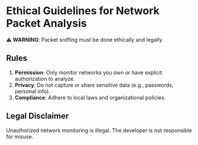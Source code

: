 # Ethical Guidelines for Network Packet Analysis  

⚠️ **WARNING**: Packet sniffing must be done ethically and legally.  

## Rules  
1. **Permission**: Only monitor networks you own or have explicit authorization to analyze.  
2. **Privacy**: Do not capture or share sensitive data (e.g., passwords, personal info).  
3. **Compliance**: Adhere to local laws and organizational policies.  

## Legal Disclaimer  
Unauthorized network monitoring is illegal. The developer is not responsible for misuse.

